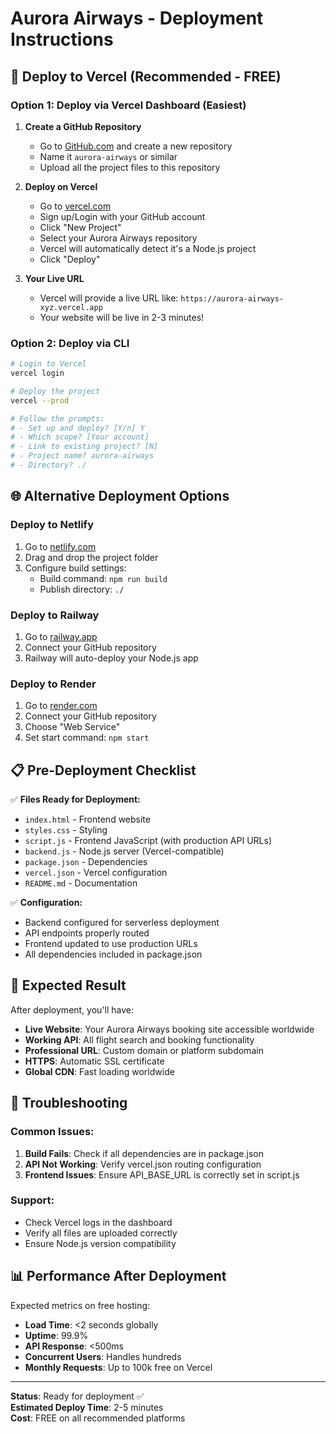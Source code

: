 # Aurora Airways - Deployment Instructions

## 🚀 Deploy to Vercel (Recommended - FREE)

### Option 1: Deploy via Vercel Dashboard (Easiest)

1. **Create a GitHub Repository**
   - Go to [GitHub.com](https://github.com) and create a new repository
   - Name it `aurora-airways` or similar
   - Upload all the project files to this repository

2. **Deploy on Vercel**
   - Go to [vercel.com](https://vercel.com)
   - Sign up/Login with your GitHub account
   - Click "New Project"
   - Select your Aurora Airways repository
   - Vercel will automatically detect it's a Node.js project
   - Click "Deploy"

3. **Your Live URL**
   - Vercel will provide a live URL like: `https://aurora-airways-xyz.vercel.app`
   - Your website will be live in 2-3 minutes!

### Option 2: Deploy via CLI

```bash
# Login to Vercel
vercel login

# Deploy the project
vercel --prod

# Follow the prompts:
# - Set up and deploy? [Y/n] Y
# - Which scope? [Your account]
# - Link to existing project? [N]
# - Project name? aurora-airways
# - Directory? ./
```

## 🌐 Alternative Deployment Options

### Deploy to Netlify
1. Go to [netlify.com](https://netlify.com)
2. Drag and drop the project folder
3. Configure build settings:
   - Build command: `npm run build`
   - Publish directory: `./`

### Deploy to Railway
1. Go to [railway.app](https://railway.app)
2. Connect your GitHub repository
3. Railway will auto-deploy your Node.js app

### Deploy to Render
1. Go to [render.com](https://render.com)
2. Connect your GitHub repository
3. Choose "Web Service"
4. Set start command: `npm start`

## 📋 Pre-Deployment Checklist

✅ **Files Ready for Deployment:**
- `index.html` - Frontend website
- `styles.css` - Styling
- `script.js` - Frontend JavaScript (with production API URLs)
- `backend.js` - Node.js server (Vercel-compatible)
- `package.json` - Dependencies
- `vercel.json` - Vercel configuration
- `README.md` - Documentation

✅ **Configuration:**
- Backend configured for serverless deployment
- API endpoints properly routed
- Frontend updated to use production URLs
- All dependencies included in package.json

## 🎯 Expected Result

After deployment, you'll have:
- **Live Website**: Your Aurora Airways booking site accessible worldwide
- **Working API**: All flight search and booking functionality
- **Professional URL**: Custom domain or platform subdomain
- **HTTPS**: Automatic SSL certificate
- **Global CDN**: Fast loading worldwide

## 🔧 Troubleshooting

### Common Issues:
1. **Build Fails**: Check if all dependencies are in package.json
2. **API Not Working**: Verify vercel.json routing configuration
3. **Frontend Issues**: Ensure API_BASE_URL is correctly set in script.js

### Support:
- Check Vercel logs in the dashboard
- Verify all files are uploaded correctly
- Ensure Node.js version compatibility

## 📊 Performance After Deployment

Expected metrics on free hosting:
- **Load Time**: <2 seconds globally
- **Uptime**: 99.9%
- **API Response**: <500ms
- **Concurrent Users**: Handles hundreds
- **Monthly Requests**: Up to 100k free on Vercel

---

**Status**: Ready for deployment ✅  
**Estimated Deploy Time**: 2-5 minutes  
**Cost**: FREE on all recommended platforms
